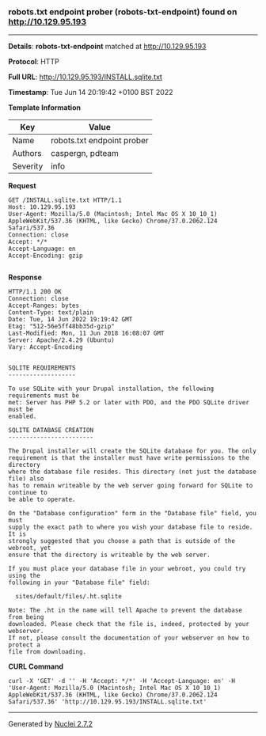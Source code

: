 ### robots.txt endpoint prober (robots-txt-endpoint) found on http://10.129.95.193
---
**Details**: **robots-txt-endpoint**  matched at http://10.129.95.193

**Protocol**: HTTP

**Full URL**: http://10.129.95.193/INSTALL.sqlite.txt

**Timestamp**: Tue Jun 14 20:19:42 +0100 BST 2022

**Template Information**

| Key | Value |
|---|---|
| Name | robots.txt endpoint prober |
| Authors | caspergn, pdteam |
| Severity | info |

**Request**
```http
GET /INSTALL.sqlite.txt HTTP/1.1
Host: 10.129.95.193
User-Agent: Mozilla/5.0 (Macintosh; Intel Mac OS X 10_10_1) AppleWebKit/537.36 (KHTML, like Gecko) Chrome/37.0.2062.124 Safari/537.36
Connection: close
Accept: */*
Accept-Language: en
Accept-Encoding: gzip


```

**Response**
```http
HTTP/1.1 200 OK
Connection: close
Accept-Ranges: bytes
Content-Type: text/plain
Date: Tue, 14 Jun 2022 19:19:42 GMT
Etag: "512-56e5ff48bb35d-gzip"
Last-Modified: Mon, 11 Jun 2018 16:08:07 GMT
Server: Apache/2.4.29 (Ubuntu)
Vary: Accept-Encoding


SQLITE REQUIREMENTS
-------------------

To use SQLite with your Drupal installation, the following requirements must be
met: Server has PHP 5.2 or later with PDO, and the PDO SQLite driver must be
enabled.

SQLITE DATABASE CREATION
------------------------

The Drupal installer will create the SQLite database for you. The only
requirement is that the installer must have write permissions to the directory
where the database file resides. This directory (not just the database file) also
has to remain writeable by the web server going forward for SQLite to continue to
be able to operate.

On the "Database configuration" form in the "Database file" field, you must
supply the exact path to where you wish your database file to reside. It is
strongly suggested that you choose a path that is outside of the webroot, yet
ensure that the directory is writeable by the web server.

If you must place your database file in your webroot, you could try using the
following in your "Database file" field:

  sites/default/files/.ht.sqlite

Note: The .ht in the name will tell Apache to prevent the database from being
downloaded. Please check that the file is, indeed, protected by your webserver.
If not, please consult the documentation of your webserver on how to protect a
file from downloading.

```


**CURL Command**
```
curl -X 'GET' -d '' -H 'Accept: */*' -H 'Accept-Language: en' -H 'User-Agent: Mozilla/5.0 (Macintosh; Intel Mac OS X 10_10_1) AppleWebKit/537.36 (KHTML, like Gecko) Chrome/37.0.2062.124 Safari/537.36' 'http://10.129.95.193/INSTALL.sqlite.txt'
```
---
Generated by [Nuclei 2.7.2](https://github.com/projectdiscovery/nuclei)
